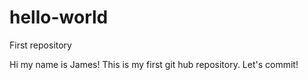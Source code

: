 # hello-world
First repository

Hi my name is James! This is my first git hub repository.
Let's commit!
